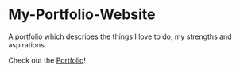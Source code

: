 # My-Portfolio-Website
A portfolio which describes the things I love to do, my strengths and aspirations.

Check out the <a href="https://vaishnavvharkat.netlify.com">Portfolio</a>!
